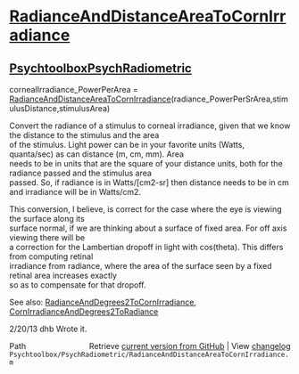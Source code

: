 # [RadianceAndDistanceAreaToCornIrradiance](RadianceAndDistanceAreaToCornIrradiance)
## [Psychtoolbox](Psychtoolbox)[PsychRadiometric](PsychRadiometric)

cornealIrradiance\_PowerPerArea = [RadianceAndDistanceAreaToCornIrradiance](RadianceAndDistanceAreaToCornIrradiance)(radiance\_PowerPerSrArea,stimulusDistance,stimulusArea)  
  
Convert the radiance of a stimulus to corneal irradiance, given that we know the distance to the stimulus and the area  
of the stimulus.  Light power can be in your favorite units (Watts, quanta/sec) as can distance (m, cm, mm).  Area  
needs to be in units that are the square of your distance units, both for the radiance passed and the stimulus area  
passed. So, if radiance is in Watts/[cm2-sr] then distance needs to be in cm and irradiance will be in Watts/cm2.  
  
This conversion, I believe, is correct for the case where the eye is viewing the surface along its  
surface normal, if we are thinking about a surface of fixed area.  For off axis viewing there will be  
a correction for the Lambertian dropoff in light with cos(theta).  This differs from computing retinal  
irradiance from radiance, where the area of the surface seen by a fixed retinal area increases exactly  
so as to compensate for that dropoff.  
  
See also: [RadianceAndDegrees2ToCornIrradiance](RadianceAndDegrees2ToCornIrradiance), [CornIrradianceAndDegrees2ToRadiance](CornIrradianceAndDegrees2ToRadiance)  
  
2/20/13  dhb  Wrote it.  




<div class="code_header" style="text-align:right;">
  <span style="float:left;">Path&nbsp;&nbsp;</span> <span class="counter">Retrieve <a href=
  "https://raw.github.com/Psychtoolbox-3/Psychtoolbox-3/beta/Psychtoolbox/PsychRadiometric/RadianceAndDistanceAreaToCornIrradiance.m">current version from GitHub</a> | View <a href=
  "https://github.com/Psychtoolbox-3/Psychtoolbox-3/commits/beta/Psychtoolbox/PsychRadiometric/RadianceAndDistanceAreaToCornIrradiance.m">changelog</a></span>
</div>
<div class="code">
  <code>Psychtoolbox/PsychRadiometric/RadianceAndDistanceAreaToCornIrradiance.m</code>
</div>

